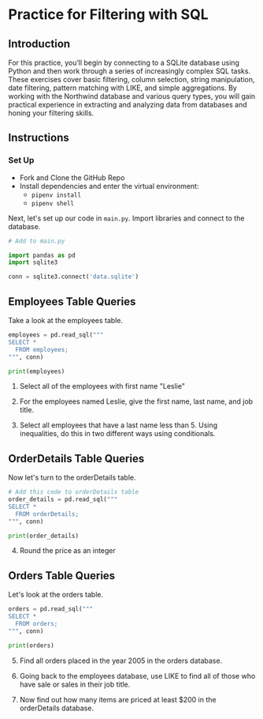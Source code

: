 # Practice for Filtering with SQL

## Introduction

For this practice, you’ll begin by connecting to a SQLite database using Python and then work through a series of increasingly complex SQL tasks. These exercises cover basic filtering, column selection, string manipulation, date filtering, pattern matching with LIKE, and simple aggregations. By working with the Northwind database and various query types, you will gain practical experience in extracting and analyzing data from databases and honing your filtering skills.

## Instructions

### Set Up

* Fork and Clone the GitHub Repo
* Install dependencies and enter the virtual environment:
    * `pipenv install`
    * `pipenv shell`

Next, let's set up our code in `main.py`. Import libraries and connect to the database.

```python
# Add to main.py

import pandas as pd
import sqlite3

conn = sqlite3.connect('data.sqlite')
```
## Employees Table Queries

Take a look at the employees table.

```python
employees = pd.read_sql("""
SELECT *
  FROM employees;
""", conn)

print(employees)
```

1. Select all of the employees with first name "Leslie"

2. For the employees named Leslie, give the first name, last name, and job title.

3. Select all employees that have a last name less than 5. Using inequalities, do this in two different ways using conditionals.

## OrderDetails Table Queries

Now let's turn to the orderDetails table.

```python
# Add this code to orderDetails table
order_details = pd.read_sql("""
SELECT *
  FROM orderDetails;
""", conn)

print(order_details)
```

4. Round the price as an integer

## Orders Table Queries

Let's look at the orders table.

```python
orders = pd.read_sql("""
SELECT *
  FROM orders;
""", conn)

print(orders)
```

5. Find all orders placed in the year 2005 in the orders database.

6. Going back to the employees database, use LIKE to find all of those who have sale or sales in their job title.

7. Now find out how many items are priced at least $200 in the orderDetails database.